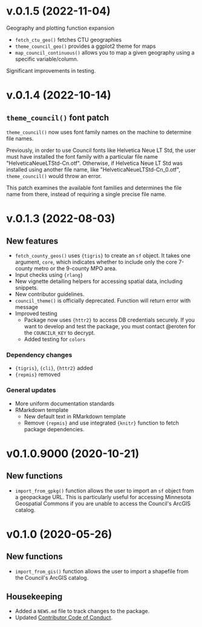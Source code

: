 # v.0.1.5 (2022-11-04)

Geography and plotting function expansion

- `fetch_ctu_geo()` fetches CTU geographies
- `theme_council_geo()` provides a ggplot2 theme for maps
- `map_council_continuous()` allows you to map a given geography using a specific variable/column.

Significant improvements in testing.  


# v.0.1.4 (2022-10-14)

## `theme_council()` font patch

`theme_council()` now uses font family names on the machine to determine file names. 

Previously, in order to use Council fonts like Helvetica Neue LT Std, the user must have installed the font family with a particular file name "HelveticaNeueLTStd-Cn.otf". Otherwise, if Helvetica Neue LT Std  was installed using another file name, like "HelveticaNeueLTStd-Cn_0.otf", `theme_council()` would throw an error. 

This patch examines the available font families and determines the file name from there, instead of requiring a single precise file name.  

# v.0.1.3 (2022-08-03)

## New features

- `fetch_county_geos()` uses `{tigris}` to create an `sf` object. It takes one argument, `core`, which indicates whether to include only the core 7-county metro or the 9-county MPO area.
- Input checks using `{rlang}`
- New vignette detailing helpers for accessing spatial data, including snippets.
- New contributor guidelines. 
- `council_theme()` is officially deprecated. Function will return error with message
- Improved testing
    - Package now uses `{httr2}` to access DB credentials securely. If you want to develop and test the package, you must contact @eroten for the `COUNCILR_KEY` to decrypt.
    - Added testing for `colors`
    
### Dependency changes

- `{tigris}`, `{cli}`, `{httr2}` added
- `{repmis}` removed

### General updates

- More uniform documentation standards
- RMarkdown template 
    - New default text in RMarkdown template
    - Remove `{repmis}` and use integrated `{knitr}` function to fetch package dependencies. 



# v0.1.0.9000 (2020-10-21)  

## New functions

* `import_from_gpkg()` function allows the user to import an `sf` object from a geopackage URL. This is particularly useful for accessing Minnesota Geospatial Commons if you are unable to access the Council's ArcGIS catalog. 

# v0.1.0  (2020-05-26)

## New functions  

* `import_from_gis()` function allows the user to import a shapefile from the Council's ArcGIS catalog.  

## Housekeeping  

* Added a `NEWS.md` file to track changes to the package.  
* Updated [Contributor Code of Conduct](.github/CODE_OF_CONDCT.md).  
